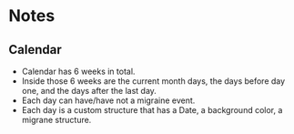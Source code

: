# Notes

## Calendar
- Calendar has 6 weeks in total.
- Inside those 6 weeks are the current month days, the days before day one, and the days after the last day.
- Each day can have/have not a migraine event.
- Each day is a custom structure that has a Date, a background color, a migrane structure.
